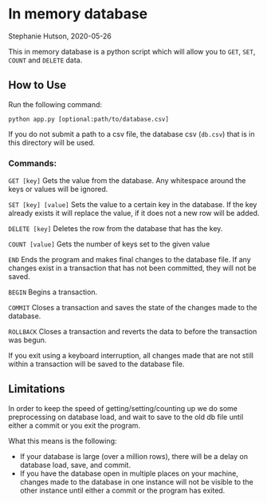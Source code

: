 # In memory database
Stephanie Hutson, 2020-05-26

This in memory database is a python script which will allow you to `GET`, `SET`,
`COUNT` and `DELETE` data.

## How to Use

Run the following command:

`python app.py [optional:path/to/database.csv]`

If you do not submit a path to a csv file, the database csv (`db.csv`) that is in
this directory will be used.

### Commands:

`GET [key]`
Gets the value from the database. Any whitespace around the keys or values will
be ignored.

`SET [key] [value]`
Sets the value to a certain key in the database. If the key already exists it
will replace the value, if it does not a new row will be added.

`DELETE [key]`
Deletes the row from the database that has the key.

`COUNT [value]`
Gets the number of keys set to the given value

`END`
Ends the program and makes final changes to the database file. If any changes
exist in a transaction that has not been committed, they will not be saved.

`BEGIN`
Begins a transaction.

`COMMIT`
Closes a transaction and saves the state of the changes made to the database.

`ROLLBACK`
Closes a transaction and reverts the data to before the transaction was begun.

If you exit using a keyboard interruption, all changes made that are not still
within a transaction will be saved to the database file.

## Limitations

In order to keep the speed of getting/setting/counting up we do some
preprocessing on database load, and wait to save to the old db file until either
a commit or you exit the program.

What this means is the following:

 - If your database is large (over a million rows), there will be a delay on
   database load, save, and commit.
 - If you have the database open in multiple places on your machine, changes
   made to the database in one instance will not be visible to the other
   instance until either a commit or the program has exited.
